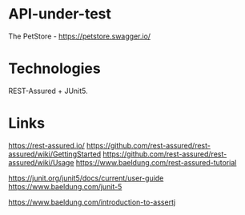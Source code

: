 # API-under-test
The PetStore - https://petstore.swagger.io/

# Technologies
REST-Assured + JUnit5.

# Links
https://rest-assured.io/
https://github.com/rest-assured/rest-assured/wiki/GettingStarted
https://github.com/rest-assured/rest-assured/wiki/Usage
https://www.baeldung.com/rest-assured-tutorial

https://junit.org/junit5/docs/current/user-guide
https://www.baeldung.com/junit-5

https://www.baeldung.com/introduction-to-assertj